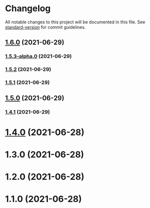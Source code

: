# Changelog

All notable changes to this project will be documented in this file. See [standard-version](https://github.com/conventional-changelog/standard-version) for commit guidelines.

## [1.6.0](https://github.com/huangtiti/htt-rollup-cli/compare/v1.5.3-alpha.0...v1.6.0) (2021-06-29)

### [1.5.3-alpha.0](https://github.com/huangtiti/htt-rollup-cli/compare/v1.5.2...v1.5.3-alpha.0) (2021-06-29)

### [1.5.2](https://github.com/huangtiti/htt-rollup-cli/compare/v1.5.1...v1.5.2) (2021-06-29)

### [1.5.1](https://github.com/huangtiti/htt-rollup-cli/compare/v1.5.0...v1.5.1) (2021-06-29)

## [1.5.0](https://github.com/huangtiti/htt-rollup-cli/compare/v1.4.0...v1.5.0) (2021-06-29)

### [1.4.1](https://github.com/huangtiti/htt-rollup-cli/compare/v1.4.0...v1.4.1) (2021-06-29)

# [1.4.0](/compare/v1.3.0...v1.4.0) (2021-06-28)



# 1.3.0 (2021-06-28)

# 1.2.0 (2021-06-28)

# 1.1.0 (2021-06-28)
